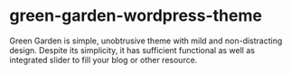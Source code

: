 green-garden-wordpress-theme
============================

Green Garden is simple, unobtrusive theme with mild and non-distracting design. Despite its simplicity, it has sufficient functional as well as integrated slider to fill your blog or other resource. 
